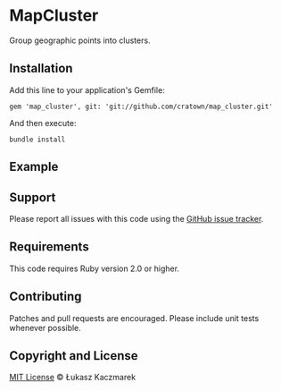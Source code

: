 # MapCluster
Group geographic points into clusters.

## Installation

Add this line to your application's Gemfile:
```
gem 'map_cluster', git: 'git://github.com/cratown/map_cluster.git'
```

And then execute:

```
bundle install
```

## Example


## Support

Please report all issues with this code using the [GitHub issue
tracker](https://github.com/cratown/map_cluster/issues).

## Requirements

This code requires Ruby version 2.0 or higher.

## Contributing

Patches and pull requests are encouraged. Please include unit tests
whenever possible.

## Copyright and License

[MIT License](LICENSE-MIT) © Łukasz Kaczmarek
